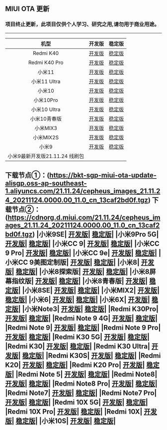 ## MIUI OTA 更新

### 项目终止更新，此项目仅供个人学习、研究之用,请勿用于商业用途。

 ---- 
|机型|开发版|稳定版|
| :----: | :----: | :----: |
|Redmi K40| [开发版](https://github.com/mooseIre/update_miui_ota/blob/master/Develop/Redmi%20K40.md)| [稳定版](https://github.com/mooseIre/update_miui_ota/blob/master/Stable/Redmi%20K40.md)|
|Redmi K40 Pro| [开发版](https://github.com/mooseIre/update_miui_ota/blob/master/Develop/Redmi%20K40%20Pro.md)| [稳定版](https://github.com/mooseIre/update_miui_ota/blob/master/Stable/Redmi%20K40%20Pro.md)|
|小米11| [开发版](https://github.com/mooseIre/update_miui_ota/blob/master/Develop/小米11.md)| [稳定版](https://github.com/mooseIre/update_miui_ota/blob/master/Stable/小米11.md)|
|小米11 Ultra| [开发版](https://github.com/mooseIre/update_miui_ota/blob/master/Develop/小米11%20Ultra.md)| [稳定版](https://github.com/mooseIre/update_miui_ota/blob/master/Stable/小米11%20Ultra.md)|
|小米10| [开发版](https://github.com/mooseIre/update_miui_ota/blob/master/Develop/小米10.md)| [稳定版](https://github.com/mooseIre/update_miui_ota/blob/master/Stable/小米10.md)|
|小米10Pro| [开发版](https://github.com/mooseIre/update_miui_ota/blob/master/Develop/小米10Pro.md)| [稳定版](https://github.com/mooseIre/update_miui_ota/blob/master/Stable/小米10Pro.md)|
|小米10 Ultra| [开发版](https://github.com/mooseIre/update_miui_ota/blob/master/Develop/小米10%20Ultra.md)| [稳定版](https://github.com/mooseIre/update_miui_ota/blob/master/Stable/小米10%20Ultra.md)|
|小米10青春版| [开发版](https://github.com/mooseIre/update_miui_ota/blob/master/Develop/小米10青春版.md)| [稳定版](https://github.com/mooseIre/update_miui_ota/blob/master/Stable/小米10青春版.md)|
|小米MIX3| [开发版](https://github.com/mooseIre/update_miui_ota/blob/master/Develop/小米MIX3.md)| [稳定版](https://github.com/mooseIre/update_miui_ota/blob/master/Stable/小米MIX3.md)|
|小米MIX2S| [开发版](https://github.com/mooseIre/update_miui_ota/blob/master/Develop/小米MIX2S.md)| [稳定版](https://github.com/mooseIre/update_miui_ota/blob/master/Stable/小米MIX2S.md)|
|小米9| [开发版](https://github.com/mooseIre/update_miui_ota/blob/master/Develop/小米9.md)| [稳定版](https://github.com/mooseIre/update_miui_ota/blob/master/Stable/小米9.md)|
|小米9最新开发版21.11.24 线刷包|
下载节点①：(https://bkt-sgp-miui-ota-update-alisgp.oss-ap-southeast-1.aliyuncs.com/21.11.24/cepheus_images_21.11.24_20211124.0000.00_11.0_cn_13caf2bd0f.tgz)
下载节点②：(https://cdnorg.d.miui.com/21.11.24/cepheus_images_21.11.24_20211124.0000.00_11.0_cn_13caf2bd0f.tgz)
|小米9SE| [开发版](https://github.com/mooseIre/update_miui_ota/blob/master/Develop/小米9SE.md)| [稳定版](https://github.com/mooseIre/update_miui_ota/blob/master/Stable/小米9SE.md)|
|小米9Pro 5G| [开发版](https://github.com/mooseIre/update_miui_ota/blob/master/Develop/小米9Pro%205G.md)| [稳定版](https://github.com/mooseIre/update_miui_ota/blob/master/Stable/小米9Pro%205G.md)|
|小米CC 9| [开发版](https://github.com/mooseIre/update_miui_ota/blob/master/Develop/小米CC%209.md)| [稳定版](https://github.com/mooseIre/update_miui_ota/blob/master/Stable/小米CC%209.md)|
|小米CC 9 Pro| [开发版](https://github.com/mooseIre/update_miui_ota/blob/master/Develop/小米CC%209%20Pro.md)| [稳定版](https://github.com/mooseIre/update_miui_ota/blob/master/Stable/小米CC%209%20Pro.md)|
|小米CC 9e| [开发版](https://github.com/mooseIre/update_miui_ota/blob/master/Develop/小米CC%209e.md)| [稳定版](https://github.com/mooseIre/update_miui_ota/blob/master/Stable/小米CC%209e.md)|
|小米CC 9美图定制版| [开发版](https://github.com/mooseIre/update_miui_ota/blob/master/Develop/小米CC%209美图定制版.md)| [稳定版](https://github.com/mooseIre/update_miui_ota/blob/master/Stable/小米CC%209美图定制版.md)|
|小米8| [开发版](https://github.com/mooseIre/update_miui_ota/blob/master/Develop/小米8.md)| [稳定版](https://github.com/mooseIre/update_miui_ota/blob/master/Stable/小米8.md)|
|小米8探索版| [开发版](https://github.com/mooseIre/update_miui_ota/blob/master/Develop/小米8探索版.md)| [稳定版](https://github.com/mooseIre/update_miui_ota/blob/master/Stable/小米8探索版.md)|
|小米8屏幕指纹版| [开发版](https://github.com/mooseIre/update_miui_ota/blob/master/Develop/小米8屏幕指纹版.md)| [稳定版](https://github.com/mooseIre/update_miui_ota/blob/master/Stable/小米8屏幕指纹版.md)|
|小米8青春版| [开发版](https://github.com/mooseIre/update_miui_ota/blob/master/Develop/小米8青春版.md)| [稳定版](https://github.com/mooseIre/update_miui_ota/blob/master/Stable/小米8青春版.md)|
|小米8SE| [开发版](https://github.com/mooseIre/update_miui_ota/blob/master/Develop/小米8SE.md)| [稳定版](https://github.com/mooseIre/update_miui_ota/blob/master/Stable/小米8SE.md)|
|小米MIX2| [开发版](https://github.com/mooseIre/update_miui_ota/blob/master/Develop/小米MIX2.md)| [稳定版](https://github.com/mooseIre/update_miui_ota/blob/master/Stable/小米MIX2.md)|
|小米6| [开发版](https://github.com/mooseIre/update_miui_ota/blob/master/Develop/小米6.md)| [稳定版](https://github.com/mooseIre/update_miui_ota/blob/master/Stable/小米6.md)|
|小米6X| [开发版](https://github.com/mooseIre/update_miui_ota/blob/master/Develop/小米6X.md)| [稳定版](https://github.com/mooseIre/update_miui_ota/blob/master/Stable/小米6X.md)|
|小米Note3| [开发版](https://github.com/mooseIre/update_miui_ota/blob/master/Develop/小米Note3.md)| [稳定版](https://github.com/mooseIre/update_miui_ota/blob/master/Stable/小米Note3.md)|
|Redmi K30Pro| [开发版](https://github.com/mooseIre/update_miui_ota/blob/master/Develop/Redmi%20K30Pro.md)| [稳定版](https://github.com/mooseIre/update_miui_ota/blob/master/Stable/Redmi%20K30Pro.md)|
|Redmi Note 9 4G| [开发版](https://github.com/mooseIre/update_miui_ota/blob/master/Develop/Redmi%20Note%209%204G.md)| [稳定版](https://github.com/mooseIre/update_miui_ota/blob/master/Stable/Redmi%20Note%209%204G.md)|
|Redmi Note 9| [开发版](https://github.com/mooseIre/update_miui_ota/blob/master/Develop/Redmi%20Note%209.md)| [稳定版](https://github.com/mooseIre/update_miui_ota/blob/master/Stable/Redmi%20Note%209.md)|
|Redmi Note 9 Pro| [开发版](https://github.com/mooseIre/update_miui_ota/blob/master/Develop/Redmi%20Note%209%20Pro.md)| [稳定版](https://github.com/mooseIre/update_miui_ota/blob/master/Stable/Redmi%20Note%209%20Pro.md)|
|Redmi K30 5G| [开发版](https://github.com/mooseIre/update_miui_ota/blob/master/Develop/Redmi%20K30%205G.md)| [稳定版](https://github.com/mooseIre/update_miui_ota/blob/master/Stable/Redmi%20K30%205G.md)|
|Redmi K30| [开发版](https://github.com/mooseIre/update_miui_ota/blob/master/Develop/Redmi%20K30.md)| [稳定版](https://github.com/mooseIre/update_miui_ota/blob/master/Stable/Redmi%20K30.md)|
|Redmi K30 Ultra| [开发版](https://github.com/mooseIre/update_miui_ota/blob/master/Develop/Redmi%20K30%20Ultra.md)| [稳定版](https://github.com/mooseIre/update_miui_ota/blob/master/Stable/Redmi%20K30%20Ultra.md)|
|Redmi K30S| [开发版](https://github.com/mooseIre/update_miui_ota/blob/master/Develop/Redmi%20K30S.md)| [稳定版](https://github.com/mooseIre/update_miui_ota/blob/master/Stable/Redmi%20K30S.md)|
|Redmi K20| [开发版](https://github.com/mooseIre/update_miui_ota/blob/master/Develop/Redmi%20K20.md)| [稳定版](https://github.com/mooseIre/update_miui_ota/blob/master/Stable/Redmi%20K20.md)|
|Redmi K20 Pro| [开发版](https://github.com/mooseIre/update_miui_ota/blob/master/Develop/Redmi%20K20%20Pro.md)| [稳定版](https://github.com/mooseIre/update_miui_ota/blob/master/Stable/Redmi%20K20%20Pro.md)|
|Redmi Note 5| [开发版](https://github.com/mooseIre/update_miui_ota/blob/master/Develop/Redmi%20Note%205.md)| [稳定版](https://github.com/mooseIre/update_miui_ota/blob/master/Stable/Redmi%20Note%205.md)|
|Redmi Note8| [开发版](https://github.com/mooseIre/update_miui_ota/blob/master/Develop/Redmi%20Note8.md)| [稳定版](https://github.com/mooseIre/update_miui_ota/blob/master/Stable/Redmi%20Note8.md)|
|Redmi Note8 Pro| [开发版](https://github.com/mooseIre/update_miui_ota/blob/master/Develop/Redmi%20Note8%20Pro.md)| [稳定版](https://github.com/mooseIre/update_miui_ota/blob/master/Stable/Redmi%20Note8%20Pro.md)|
|Redmi Note7| [开发版](https://github.com/mooseIre/update_miui_ota/blob/master/Develop/Redmi%20Note7.md)| [稳定版](https://github.com/mooseIre/update_miui_ota/blob/master/Stable/Redmi%20Note7.md)|
|Redmi Note7 Pro| [开发版](https://github.com/mooseIre/update_miui_ota/blob/master/Develop/Redmi%20Note7%20Pro.md)| [稳定版](https://github.com/mooseIre/update_miui_ota/blob/master/Stable/Redmi%20Note7%20Pro.md)|
|Redmi 10X 5G| [开发版](https://github.com/mooseIre/update_miui_ota/blob/master/Develop/Redmi%2010X%205G.md)| [稳定版](https://github.com/mooseIre/update_miui_ota/blob/master/Stable/Redmi%2010X%205G.md)|
|Redmi 10X Pro| [开发版](https://github.com/mooseIre/update_miui_ota/blob/master/Develop/Redmi%2010X%20Pro.md)| [稳定版](https://github.com/mooseIre/update_miui_ota/blob/master/Stable/Redmi%2010X%20Pro.md)|
|Redmi 10X| [开发版](https://github.com/mooseIre/update_miui_ota/blob/master/Develop/Redmi%2010X.md)| [稳定版](https://github.com/mooseIre/update_miui_ota/blob/master/Stable/Redmi%2010X.md)|
|小米10S| [开发版](https://github.com/mooseIre/update_miui_ota/blob/master/Develop/小米10S.md)| [稳定版](https://github.com/mooseIre/update_miui_ota/blob/master/Stable/小米10S.md)|
 ---- 
